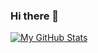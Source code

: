 ### Hi there 👋

[![My GitHub Stats](https://github-readme-stats.vercel.app/api/?username=goldeneye5671&count_private=true&theme=gruvbox&showicons=true)](https://github.com/goldeneye5671?tab=repositories)

<!--
**goldeneye5671/goldeneye5671** is a ✨ _special_ ✨ repository because its `README.md` (this file) appears on your GitHub profile.

Here are some ideas to get you started:

- 🔭 I’m currently working on ...
- 🌱 I’m currently learning ...
- 👯 I’m looking to collaborate on ...
- 🤔 I’m looking for help with ...
- 💬 Ask me about ...
- 📫 How to reach me: ...
- 😄 Pronouns: ...
- ⚡ Fun fact: ...
-->
